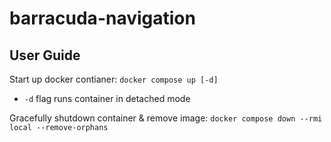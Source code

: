 # barracuda-navigation

## User Guide

Start up docker contianer: ```docker compose up [-d]```

- ```-d``` flag runs container in detached mode

Gracefully shutdown container & remove image:
```docker compose down --rmi local --remove-orphans```
